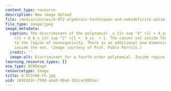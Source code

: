 ```yaml
---
content_type: resource
description: New image Upload
file: /media/courses/6-972-algebraic-techniques-and-semidefinite-optimization-spring-2006/1692d19c750daaa890ad3b1cac98b5ec_6-972s06-th.jpg
file_type: image/jpeg
image_metadata:
  caption: The discriminant of the polynomial _x_{{< sup "4" >}} + 4_ax_{{< sup "3"
    >}} + 6_b_x_{{< sup "2" >}} +_ 4_cx_ + 1. The convex set inside the "bowl" corresponds
    to the region of nonnegativity. There is an additional one-dimensional component
    inside the set. (Image courtesy of Prof. Pablo Parrilo.)
  credit: ''
  image-alt: Discriminant for a fourth-order polynomial. Inside region is nonnegative.
learning_resource_types: []
ocw_type: OCWImage
resourcetype: Image
title: 6-972s06-th.jpg
uid: 1692d19c-750d-aaa8-90ad-3b1cac98b5ec
---
```

